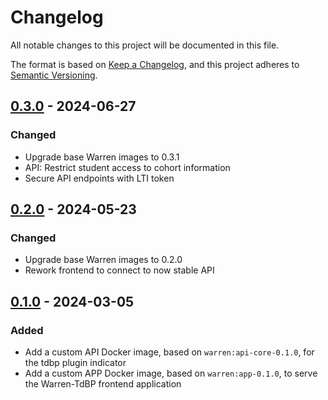 # Changelog

All notable changes to this project will be documented in this file.

The format is based on [Keep a Changelog](https://keepachangelog.com/en/1.0.0/),
and this project adheres to
[Semantic Versioning](https://semver.org/spec/v2.0.0.html).

## [0.3.0] - 2024-06-27

### Changed

- Upgrade base Warren images to 0.3.1
- API: Restrict student access to cohort information
- Secure API endpoints with LTI token

## [0.2.0] - 2024-05-23

### Changed

- Upgrade base Warren images to 0.2.0
- Rework frontend to connect to now stable API

## [0.1.0] - 2024-03-05

### Added

- Add a custom API Docker image, based on `warren:api-core-0.1.0`, for the tdbp plugin indicator
- Add a custom APP Docker image, based on `warren:app-0.1.0`, to serve the Warren-TdBP frontend application

[unreleased]: https://github.com/apui-avignon-university/warren-tdbp/compare/v0.3.0...main
[0.3.0]: https://github.com/apui-avignon-university/warren-tdbp/compare/v0.2.0...v0.3.0
[0.2.0]: https://github.com/apui-avignon-university/warren-tdbp/compare/v0.1.0...v0.2.0
[0.1.0]: https://github.com/apui-avignon-university/warren-tdbp/compare/dd18c21...v0.1.0
